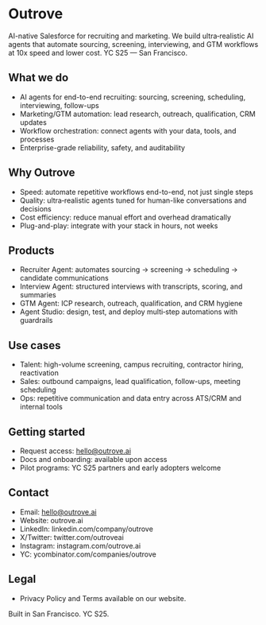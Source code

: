 # Outrove

AI-native Salesforce for recruiting and marketing. We build ultra‑realistic AI agents that automate sourcing, screening, interviewing, and GTM workflows at 10x speed and lower cost. YC S25 — San Francisco.

## What we do
- AI agents for end-to-end recruiting: sourcing, screening, scheduling, interviewing, follow-ups
- Marketing/GTM automation: lead research, outreach, qualification, CRM updates
- Workflow orchestration: connect agents with your data, tools, and processes
- Enterprise-grade reliability, safety, and auditability

## Why Outrove
- Speed: automate repetitive workflows end-to-end, not just single steps
- Quality: ultra‑realistic agents tuned for human-like conversations and decisions
- Cost efficiency: reduce manual effort and overhead dramatically
- Plug-and-play: integrate with your stack in hours, not weeks

## Products
- Recruiter Agent: automates sourcing → screening → scheduling → candidate communications
- Interview Agent: structured interviews with transcripts, scoring, and summaries
- GTM Agent: ICP research, outreach, qualification, and CRM hygiene
- Agent Studio: design, test, and deploy multi‑step automations with guardrails

## Use cases
- Talent: high-volume screening, campus recruiting, contractor hiring, reactivation
- Sales: outbound campaigns, lead qualification, follow-ups, meeting scheduling
- Ops: repetitive communication and data entry across ATS/CRM and internal tools

## Getting started
- Request access: hello@outrove.ai
- Docs and onboarding: available upon access
- Pilot programs: YC S25 partners and early adopters welcome

## Contact
- Email: hello@outrove.ai
- Website: outrove.ai
- LinkedIn: linkedin.com/company/outrove
- X/Twitter: twitter.com/outroveai
- Instagram: instagram.com/outrove.ai
- YC: ycombinator.com/companies/outrove

## Legal
- Privacy Policy and Terms available on our website.

Built in San Francisco. YC S25.
